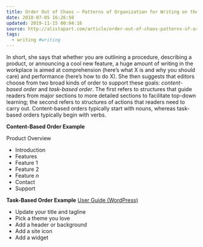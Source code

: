 ```yaml
---
title: Order Out of Chaos – Patterns of Organization for Writing on the Job
date: 2018-07-05 16:26:58
updated: 2019-11-15 00:04:16
source: http://alistapart.com/article/order-out-of-chaos-patterns-of-organization-for-writing-on-the-job
tags:
  - writing #writing
---
```

In short, she says that whether you are outlining a procedure, describing a product, or announcing a cool new feature, a huge amount of writing in the workplace is aimed at comprehension (here’s what X is and why you should care) and performance (here’s how to do X). She then suggests that editors choose from two broad kinds of order to support these goals: *content-based order* and *task-based order*. The first refers to structures that guide readers from major sections to more detailed sections to facilitate top-down learning; the second refers to structures of actions that readers need to carry out. Content-based orders typically start with nouns, whereas task-based orders typically begin with verbs.

__Content-Based Order Example__

Product Overview
-   Introduction
-   Features
-   Feature 1
-   Feature 2
-   Feature *n*
-   Contact
-   Support

__Task-Based Order Example__
[User Guide (WordPress)][1]
-   Update your title and tagline
-   Pick a theme you love
-   Add a header or background
-   Add a site icon
-   Add a widget

[1]: https://en.support.wordpress.com/five-step-blog-setup/
